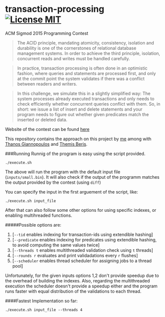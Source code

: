 # transaction-processing [![License MIT][badge-license]](LICENSE.txt)
ACM Sigmod 2015 Programming Contest

> The ACID principle, mandating atomicity, consistency, isolation and durability is one of the cornerstones of relational database management systems. In order to achieve the third principle, isolation, concurrent reads and writes must be handled carefully.

> In practice, transaction processing is often done in an optimistic fashion, where queries and statements are processed first, and only at the commit point the system validates if there was a conflict between readers and writers.

> In this challenge, we simulate this in a slightly simplified way: The system processes already executed transactions and only needs to check efficiently whether concurrent queries conflict with them. So, in short: we issue a list of insert and delete statements and your program needs to figure out whether given predicates match the inserted or deleted data.

Website of the contest can be found [here](http://db.in.tum.de/sigmod15contest/task.html)

This repository contains the approach on this project by [me](https://github.com/jimouris) among with [Thanos Giannopoulos](https://github.com/thanosgn) and [Themis Beris](https://github.com/ThemisB).


###Running
Runnig of the program is easy using the script provided.


  ```
  ./execute.sh
  ```
  
The above will run the program with the default input file (`inputs/small.bin`).
It will also check if the output of the programm matches the output provided by the contest (using `diff`)
  
You can specify the input in the first arguement of the script, like:
  
```
./execute.sh input_file
```

After that can also follow some other options for using specific indexes, or enabling multihreaded functions.
  
#####Possible  options are:
  1. [`--tid` enables indexing for transaction-ids using extendible hashing]
  2. [`--predicate` enables indexing for predicates using extendible hashing, to avoid computing the same values twice]
  3. [`--threads t` enables multithreaded validation check using `t` threads]
  4. [`--rounds r` evaluates and print validadations every `r` flushes]
  5. [`--scheduler` enables thread scheduler for assigning jobs to a thread pool]


  
Unfortunately, for the given inputs options 1,2 don't provide speedup due to the overhead of building the indexes.
Also, regarding the multithreaded execution the scheduler doesn't provide a speedup either and the program runs faster with 
equal distribution of the validations to each thread.
  
####Fastest Implementation so far:

```
./execute.sh input_file --threads 4
```

[badge-license]: https://img.shields.io/badge/license-MIT-green.svg?style=flat-square
